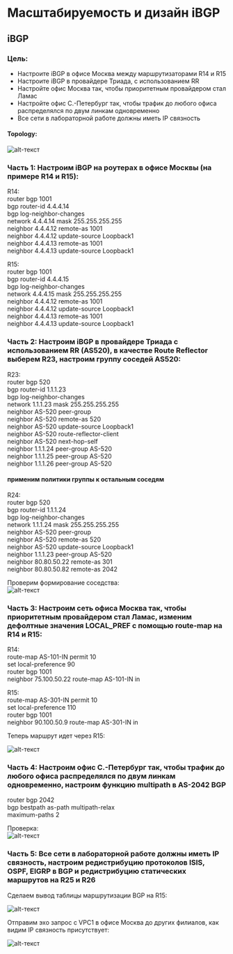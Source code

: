 # Масштабируемость и дизайн iBGP  
## iBGP  

### Цель:  

- Настроите iBGP в офисе Москва между маршрутизаторами R14 и R15  
- Настроите iBGP в провайдере Триада, с использованием RR  
- Настройте офис Москва так, чтобы приоритетным провайдером стал Ламас  
- Настройте офис С.-Петербург так, чтобы трафик до любого офиса распределялся по двум линкам одновременно  
- Все сети в лабораторной работе должны иметь IP связность
#### Topology:  
![alt-текст](https://github.com/stanlaz/otus_network_engineer/blob/main/Лабораторные%20работы/IBGP/iBGP-Topology.png)  

### Часть 1: Настроим iBGP на роутерах в офисе Москвы (на примере R14 и R15):  
R14:    
router bgp 1001  
 bgp router-id 4.4.4.14  
 bgp log-neighbor-changes  
 network 4.4.4.14 mask 255.255.255.255  
 neighbor 4.4.4.12 remote-as 1001  
 neighbor 4.4.4.12 update-source Loopback1  
 neighbor 4.4.4.13 remote-as 1001  
 neighbor 4.4.4.13 update-source Loopback1  
 

R15:  
router bgp 1001  
 bgp router-id 4.4.4.15  
 bgp log-neighbor-changes  
 network 4.4.4.15 mask 255.255.255.255  
 neighbor 4.4.4.12 remote-as 1001  
 neighbor 4.4.4.12 update-source Loopback1  
 neighbor 4.4.4.13 remote-as 1001  
 neighbor 4.4.4.13 update-source Loopback1  
  

### Часть 2: Настроим iBGP в провайдере Триада с использованием RR (AS520), в качестве Route Reflector выберем R23, настроим группу соседей AS520:   

R23:  
router bgp 520  
 bgp router-id 1.1.1.23  
 bgp log-neighbor-changes  
 network 1.1.1.23 mask 255.255.255.255  
 neighbor AS-520 peer-group  
 neighbor AS-520 remote-as 520  
 neighbor AS-520 update-source Loopback1  
 neighbor AS-520 route-reflector-client  
 neighbor AS-520 next-hop-self  
 neighbor 1.1.1.24 peer-group AS-520  
 neighbor 1.1.1.25 peer-group AS-520  
 neighbor 1.1.1.26 peer-group AS-520  

#### применим политики группы к остальным соседям  
R24:  
router bgp 520  
 bgp router-id 1.1.1.24  
 bgp log-neighbor-changes  
 network 1.1.1.24 mask 255.255.255.255  
 neighbor AS-520 peer-group  
 neighbor AS-520 remote-as 520  
 neighbor AS-520 update-source Loopback1  
 neighbor 1.1.1.23 peer-group AS-520  
 neighbor 80.80.50.22 remote-as 301  
 neighbor 80.80.50.82 remote-as 2042  
 
 Проверим формирование соседства:  
 ![alt-текст](https://github.com/stanlaz/otus_network_engineer/blob/main/Лабораторные%20работы/IBGP/TRIADA-iBGB-NEIG.png)  

### Часть 3: Настроим сеть офиса Москва так, чтобы приоритетным провайдером стал Ламас, изменим дефолтные значения LOCAL_PREF с помощью route-map на R14 и R15:  

R14:  
route-map AS-101-IN permit 10  
 set local-preference 90  
router bgp 1001  
neighbor 75.100.50.22 route-map AS-101-IN in  

R15:  
route-map AS-301-IN permit 10  
 set local-preference 110  
router bgp 1001  
neighbor 90.100.50.9 route-map AS-301-IN in  

Теперь маршрут идет через R15:  

![alt-текст](https://github.com/stanlaz/otus_network_engineer/blob/main/Лабораторные%20работы/IBGP/TRACE-TO-CHOCK.png)  

### Часть 4: Настроим офис С.-Петербург так, чтобы трафик до любого офиса распределялся по двум линкам одновременно, настроим функцию multipath в AS-2042 BGP  

router bgp 2042  
 bgp bestpath as-path multipath-relax  
 maximum-paths 2  

 Проверка:  
 ![alt-текст](https://github.com/stanlaz/otus_network_engineer/blob/main/Лабораторные%20работы/IBGP/MULTIPATH.png)  

### Часть 5: Все сети в лабораторной работе должны иметь IP связность, настроим редистрибуцию протоколов ISIS, OSPF, EIGRP в BGP и редистрибуцию статических маршрутов на R25 и R26  

Сделаем вывод таблицы маршрутизации BGP на R15:  

![alt-текст](https://github.com/stanlaz/otus_network_engineer/blob/main/Лабораторные%20работы/IBGP/BGP-ROUTES.png)  

Отправим эхо запрос с VPC1 в офисе Москва до других филиалов, как видим IP связность присутствует:  

![alt-текст](https://github.com/stanlaz/otus_network_engineer/blob/main/Лабораторные%20работы/IBGP/ECHO-VPC1.png)  